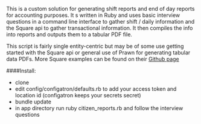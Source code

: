 This is a custom solution for generating shift reports and end of day reports for accounting purposes. It
s written in Ruby and uses basic interview questions in a command line interface to gather shift / daily information and the Square api to gather transactional information. It then compiles the info into reports and outputs them to a tabular PDF file.

This script is fairly single entity-centric but may be of some use getting started with the Square api or general use of Prawn for generating tabular data PDFs. More Square examples can be found on their [Github page](https://github.com/square/connect-api-examples)

####Install:
  
  - clone  
  - edit config/configatron/defaults.rb to add your access token and location id (configatron keeps your secrets secret)
  - bundle update
  - in app directory run ruby citizen_reports.rb and follow the interview questions